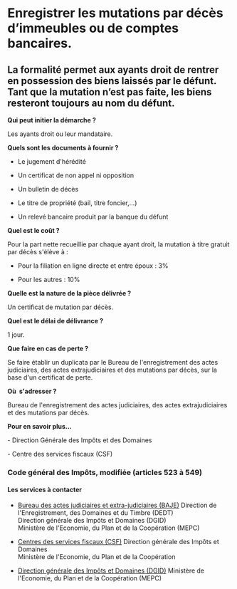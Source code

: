 # Enregistrer les mutations par décès d’immeubles ou de comptes bancaires.

La formalité permet aux ayants droit de rentrer en possession des biens laissés par le défunt. Tant que la mutation n’est pas faite, les biens resteront toujours au nom du défunt.
-----------------------------------------------------------------------------------------------------------------------------------------------------------------------------------

**Qui peut initier la démarche ?**

Les ayants droit ou leur mandataire.

**Quels sont les documents à fournir ?**

*   Le jugement d'hérédité

*   Un certificat de non appel ni opposition

*   Un bulletin de décès

*   Le titre de propriété (bail, titre foncier,…)

*   Un relevé bancaire produit par la banque du défunt

**Quel est le coût ?**

Pour la part nette recueillie par chaque ayant droit, la mutation à titre gratuit par décès s'élève à :

*   Pour la filiation en ligne directe et entre époux : 3%

*   Pour les autres : 10%

**Quelle est la nature de la pièce délivrée ?**

Un certificat de mutation par décès.

**Quel est le délai de délivrance ?**

1 jour.

**Que faire en cas de perte ?**

Se faire établir un duplicata par le Bureau de l'enregistrement des actes judiciaires, des actes extrajudiciaires et des mutations par décès, sur la base d'un certificat de perte.

**Où  s'adresser ?**

Bureau de l'enregistrement des actes judiciaires, des actes extrajudiciaires et des mutations par décès.

**Pour en savoir plus...**

\- Direction Générale des Impôts et des Domaines  

\- Centre des services fiscaux (CSF)

### Code général des Impôts, modifiée (articles 523 à 549)

#### Les services à contacter

*   [Bureau des actes judiciaires et extra-judiciaires (BAJE)](../../../services/bureau-des-actes-judiciaires-et-extra-judiciaires-baje.md) Direction de l'Enregistrement, des Domaines et du Timbre (DEDT)  
    Direction générale des Impôts et Domaines (DGID)  
    Ministère de l'Economie, du Plan et de la Coopération (MEPC)  
    
*   [Centres des services fiscaux (CSF)](../../../services/centres-des-services-fiscaux-csf.md) Direction générale des Impôts et Domaines  
    Ministère de l'Economie, du Plan et de la Coopération  
    
*   [Direction générale des Impôts et Domaines (DGID)](../../../services/direction-generale-des-impots-et-domaines-dgid.md) Ministère de l'Economie, du Plan et de la Coopération (MEPC)
